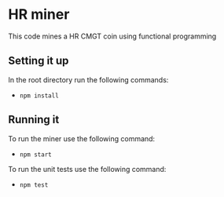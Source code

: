 # HR miner

This code mines a HR CMGT coin using functional programming

Setting it up
-------------
In the root directory run the following commands:

* `npm install`

Running it
-------------
To run the miner use the following command:

* `npm start`

To run the unit tests use the following command:

* `npm test`